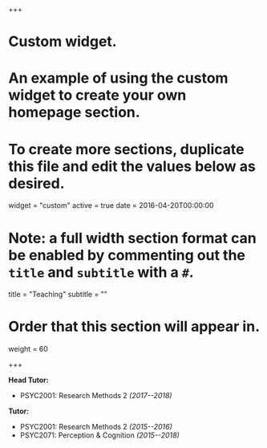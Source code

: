 +++
# Custom widget.
# An example of using the custom widget to create your own homepage section.
# To create more sections, duplicate this file and edit the values below as desired.
widget = "custom"
active = true
date = 2016-04-20T00:00:00

# Note: a full width section format can be enabled by commenting out the `title` and `subtitle` with a `#`.
title = "Teaching"
subtitle = ""

# Order that this section will appear in.
weight = 60

+++

__Head Tutor:__

- PSYC2001: Research Methods 2 _(2017--2018)_

__Tutor:__

- PSYC2001: Research Methods 2 _(2015--2016)_
- PSYC2071: Perception & Cognition _(2015--2018)_
